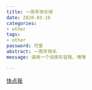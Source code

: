 ```yaml
---
title: 一周年快乐呀
date: 2020-03-16
categories:
- other
tags:
- other
password: 可爱
abstract: 一周年快乐
message: 请用一个词来形容我，嘿嘿

---
```


[快点我](https://changba.com/s/1eVJkLIWmS5maF4XWxqWDA?cbcode=RkvQSz26klr_8hTGI91RvqgaWpLR4OGXIxuOd7HtIFX55cqgmWAw4eeHgkAmdT097bW7B3aB7MDIMTEZx439YtD3W5EsTeftceEBn_dR18XMLGKC9dsA_FFtjeF7gUQXrhD10GM8BuwVhcgDbl4bClWHWSySxUodIlA0_5rjE6A&source=wechat&from=groupmessage&isappinstalled=0)

